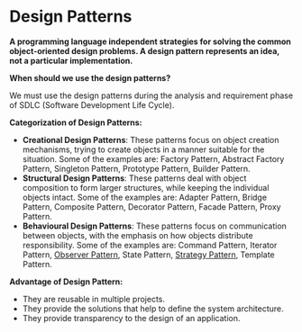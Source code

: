 # Design Patterns

**A programming language independent strategies for solving the common object-oriented design problems. A design pattern represents an idea, not a particular implementation.**



**When should we use the design patterns?**


We must use the design patterns during the analysis and requirement phase of SDLC (Software Development Life Cycle). 



**Categorization of Design Patterns:**
- **Creational Design Patterns**: These patterns focus on object creation mechanisms, trying to create objects in a manner suitable for the situation. Some of the examples are: Factory Pattern, Abstract Factory Pattern, Singleton Pattern, Prototype Pattern, Builder Pattern.
- **Structural Design Patterns**: These patterns deal with object composition to form larger structures, while keeping the individual objects intact. Some of the examples are: Adapter Pattern, Bridge Pattern, Composite Pattern, Decorator Pattern, Facade Pattern, Proxy Pattern.
- **Behavioural Design Patterns**: These patterns focus on communication between objects, with the emphasis on how objects distribute responsibility. Some of the examples are: Command Pattern, Iterator Pattern, [Observer Pattern](https://github.com/ramanks19/design-patterns/tree/main/ObserverPattern), State Pattern, [Strategy Pattern](https://github.com/ramanks19/design-patterns/tree/main/StrategyPattern), Template Pattern.



**Advantage of Design Pattern:**
- They are reusable in multiple projects.
- They provide the solutions that help to define the system architecture.
- They provide transparency to the design of an application.
